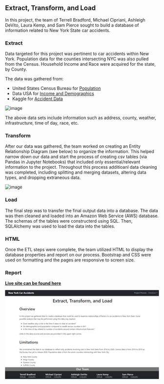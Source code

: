 ## Extract, Transform, and Load

In this project, the team of Terrell Bradford, Michael Cipriani, Ashleigh DeVito, Laura Kemp, and Sam Pierce sought to build a database of information related to New York State car accidents.

### Extract
Data targeted for this project was pertinent to car accidents within New York. Population data for the counties intersecting NYC was also pulled from the Census. Household Income and Race were acquired for the state, by County.

The data was gathered from:

* United States Census Bureau for [Population](https://www.census.gov/data/developers/data-sets/popest-popproj/popest.html)
* Data USA for [Income and Demographics](https://datausa.io/profile/geo/new-york#economy)
* Kaggle for [Accident Data](US_Accidents_raw.csv)

![image](https://user-images.githubusercontent.com/83014623/128734529-7ada624b-b87c-46f6-b5ae-a2f5d23d2ebf.png)

The above data sets include information such as address, county, weather, infrastructure, time of day, race, etc.

### Transform
After our data was gathered, the team worked on creating an Entity Relationship Diagram (see below) to organize the information. This helped narrow down our data and start the process of creating csv tables (via Pandas in Jupyter Notebooks) that included only essential/relevant information to the project. Throughout this process additioanl data cleaning was completed, including splitting and merging datasets, altering data types, and dropping extraneous data.

![image](https://user-images.githubusercontent.com/83014623/128728477-bdcea802-1d34-4aef-82f0-a87c86996b68.png)


### Load
The final step was to transfer the final output data into a database. The data was then cleaned and loaded into an Amazon Web Service (AWS) database. The schemas of the tables were constructerd using SQL. Then, SQLAlchemy was used to load the data into the tables.

### HTML
Once the ETL steps were complete, the team utilized HTML to display the database properties and report on our process. Bootstrap and CSS were used on formatting and the pages are responsive to screen size.

### Report

**[Live site can be found here](https://sdinespierce.github.io/etl_project/)**

![image](Report/pages/images/Landing_page.png?raw=true "Title")
